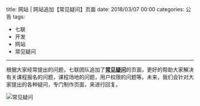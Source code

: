 title: 网站 | 网站追加【常见疑问】页面
date: 2018/03/07 00:00
categories: 公告
tags:
- 七联
- 开发
- 网站
- 常见疑问

---

根据大家经常提出的问题，七联团队追加了[**常见疑问**](https://qilian.jp/faq.html)的页面，更好的帮助大家解决有关课程报名的问题，课程场地的问题，用户权限的问题等。未来，我们会针对大家提出的各种疑问，专门制作页面，来进行回复。

![常见疑问](http://wx3.sinaimg.cn/mw690/a9a40e85gy1fp3m5edxcfj22w428qkjn.jpg)